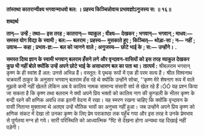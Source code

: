 **तांस्तथा कातरान्वीक्ष्य भगवान्माधवो बल: ।** **प्रहस्य किञ्चिन्नोवाच प्रभावज्ञोऽनुजस्य स: ॥ १६॥** 

**शब्दार्थ** 

**तान्—** **उन्हें** **; तथा—** **इस तरह** **; कातरान्—** **व्याकुल** **; वीक्ष्य—** **देखकर** **; भगवान्—** **भगवान्** **; माधव:—** **समस्त योग विद्या के** **स्वामी** **; बल:—** **बलराम** **; प्रहस्य—** **मुसकाते हुए** **; किञ्चित्—** **थोड़ा-सा** **; न—** **नहीं** **; उवाच—** **कहा** **; प्रभाव-ज्ञ:—** **बल को जानने** **वाले** **; अनुजस्य—** **छोटे भाई के** **; स:—** **उन्होंने।** **.** 

**समस्त दिव्य ज्ञान के स्वामी भगवान् बलराम हँसने लगे और वृन्दावन-वासियों को इस तरह** **व्याकुल देखकर कुछ भी नहीं बोले क्योंकि उन्हें अपने छोटे भाई के असाधारण बल का पता** **था।** **तात्पर्य :** श्रीबलराम भगवान् कृष्ण के ही स्वांश हैं अत: उनसे अभिन्न हैं। वस्तुत: वे पृथक् रूपों में एक ही परम सत्य हैं। श्रील विश्वनाथ चक्रवर्ती ठाकुर के अनुसार भगवान् बलराम हँस रहे थे क्योंकि उन्होंने सोचा, ''कृष्ण मेरे शेषनाग रूप में वाले मुझसे कभी नहीं खेलते लेकिन अब वे कालिय नामक सामान्य संसारी सर्प से खेल रहे हैं।ÓÓ यह प्रश्न किया जा सकता है कि कृष्ण तथा बलराम ने क्यों अपने प्रिय भक्तों को कालिय नाग की कुण्डली के भीतर कृष्ण के बन्दी रहने की क्षणिक अवधि तक इतनी वेदना में रखा। यह स्मरण रखना चाहिए कि क्योंकि वृन्दावन के वासी नितान्त मुक्तात्मा थे अतएव उन्हें भौतिक भावों का अनुभव नहीं हुआ। जब उन्होंने अपने प्रिय कृष्ण को क्षणिक संकट में देखा तो उनका कृष्ण के लिए प्रेम पराकाष्ठा तक पहुँच गया और इस तरह वे उनके प्रेमभाव से पूर्णतया मग्न हो गये। सारी परिस्थिति को आध्यात्मिक ²ष्टि से देखना होगा अन्यथा यह दिखाई नहीं पड़ेगी।  
